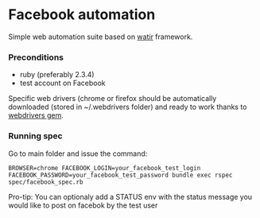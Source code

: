 # Facebook automation

Simple web automation suite based on [watir](http://watir.com/) framework.

### Preconditions
- ruby (preferably 2.3.4)
- test account on Facebook

Specific web drivers (chrome or firefox should be automatically downloaded (stored in ~/.webdrivers folder) and ready to work thanks to [webdrivers gem](https://github.com/titusfortner/webdrivers).

### Running spec
Go to main folder and issue the command:

`BROWSER=chrome FACEBOOK_LOGIN=your_facebook_test_login FACEBOOK_PASSWORD=your_facebook_test_password bundle exec rspec spec/facebook_spec.rb`

Pro-tip: You can optionaly add a STATUS env with the status message you would like to post on facebok by the test user
